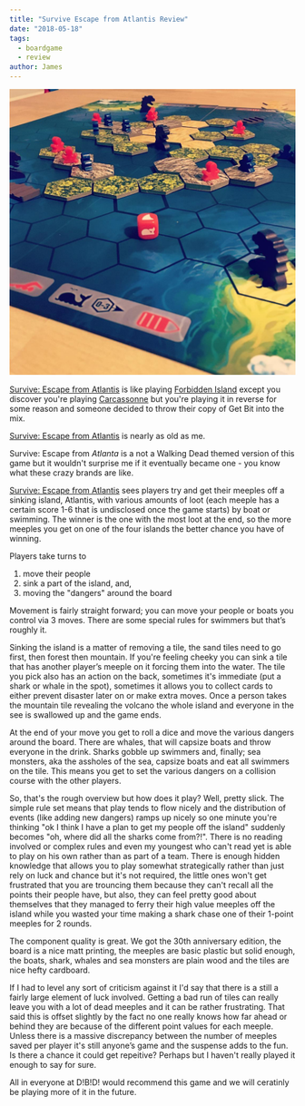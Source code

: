 ```yaml
---
title: "Survive Escape from Atlantis Review"
date: "2018-05-18"
tags:
  - boardgame
  - review
author: James
---
```


![A game of Survive: Escape from Atlantis](survive.jpg)

[Survive: Escape from Atlantis](https://boardgamegeek.com/boardgame/2653/survive-escape-atlantis) is like playing [Forbidden Island](https://boardgamegeek.com/boardgame/65244/forbidden-island) except you discover you're playing [Carcassonne](https://boardgamegeek.com/boardgame/822/carcassonne) but you're playing it in reverse for some reason and someone decided to throw their copy of Get Bit into the mix.

[Survive: Escape from Atlantis](https://boardgamegeek.com/boardgame/2653/survive-escape-atlantis) is nearly as old as me.

Survive: Escape from *Atlanta* is a not a Walking Dead themed version of this game but it wouldn't surprise me if it eventually became one - you know what these crazy brands are like.

[Survive: Escape from Atlantis](https://boardgamegeek.com/boardgame/2653/survive-escape-atlantis) sees players try and get their meeples off a sinking island, Atlantis, with various amounts of loot (each meeple has a certain score 1-6 that is undisclosed once the game starts) by boat or swimming.  The winner is the one with the most loot at the end, so the more meeples you get on one of the four islands the better chance you have of winning.

Players take turns to

1. move their people
2. sink a part of the island, and,
3. moving the "dangers" around the board

Movement is fairly straight forward; you can move your people or boats you control via 3 moves.  There are some special rules for swimmers but that’s roughly it.

Sinking the island is a matter of removing a tile, the sand tiles need to go first, then forest then mountain.  If you're feeling cheeky you can sink a tile that has another player’s meeple on it forcing them into the water.  The tile you pick also has an action on the back, sometimes it's immediate (put a shark or whale in the spot), sometimes it allows you to collect cards to either prevent disaster later on or make extra moves.  Once a person takes the mountain tile revealing the volcano the whole island and everyone in the see is swallowed up and the game ends.

At the end of your move you get to roll a dice and move the various dangers around the board.  There are whales, that will capsize boats and throw everyone in the drink.  Sharks gobble up swimmers and, finally; sea monsters, aka the assholes of the sea, capsize boats and eat all swimmers on the tile.  This means you get to set the various dangers on a collision course with the other players.

So, that's the rough overview but how does it play?  Well, pretty slick.  The simple rule set means that play tends to flow nicely and the distribution of events (like adding new dangers) ramps up nicely so one minute you're thinking "ok I think I have a plan to get my people off the island" suddenly becomes "oh, where did all the sharks come from?!".  There is no reading involved or complex rules and even my youngest who can't read yet is able to play on his own rather than as part of a team.  There is enough hidden knowledge that allows you to play somewhat strategically rather than just rely on luck and chance but it's not required, the little ones won't get frustrated that you are trouncing them because they can't recall all the points their people have, but also, they can feel pretty good about themselves that they managed to ferry their high value meeples off the island while you wasted your time making a shark chase one of their 1-point meeples for 2 rounds.

The component quality is great.  We got the 30th anniversary edition, the board is a nice matt printing, the meeples are basic plastic but solid enough, the boats, shark, whales and sea monsters are plain wood and the tiles are nice hefty cardboard.

If I had to level any sort of criticism against it I'd say that there is a still a fairly large element of luck involved. Getting a bad run of tiles can really leave you with a lot of dead meeples and it can be rather frustrating.  That said this is offset slightly by the fact no one really knows how far ahead or behind they are because of the different point values for each meeple.  Unless there is a massive discrepancy between the number of meeples saved per player it's still anyone’s game and the suspense adds to the fun.  Is there a chance it could get repeitive?  Perhaps but I haven't really played it enough to say for sure.

All in everyone at D!B!D! would recommend this game and we will ceratinly be playing more of it in the future.

